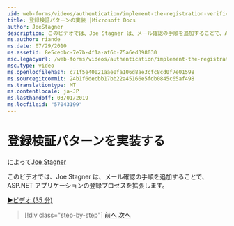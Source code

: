 ```yaml
---
uid: web-forms/videos/authentication/implement-the-registration-verification-pattern
title: 登録検証パターンの実装 |Microsoft Docs
author: JoeStagner
description: このビデオでは、Joe Stagner は、メール確認の手順を追加することで、ASP.NET アプリケーションの登録プロセスを拡張します。
ms.author: riande
ms.date: 07/29/2010
ms.assetid: 8e5cebbc-7e7b-4f1a-af6b-75a6ed398030
msc.legacyurl: /web-forms/videos/authentication/implement-the-registration-verification-pattern
msc.type: video
ms.openlocfilehash: c71f5e40021aae0fa106d8ae3cfc8cd0f7e01598
ms.sourcegitcommit: 24b1f6decbb17bb22a45166e5fdb0845c65af498
ms.translationtype: MT
ms.contentlocale: ja-JP
ms.lasthandoff: 03/01/2019
ms.locfileid: "57043199"
---
```

<a name="implement-the-registration-verification-pattern"></a>登録検証パターンを実装する
====================
によって[Joe Stagner](https://github.com/JoeStagner)

このビデオでは、Joe Stagner は、メール確認の手順を追加することで、ASP.NET アプリケーションの登録プロセスを拡張します。

[&#9654;ビデオ (35 分)](https://channel9.msdn.com/Blogs/ASP-NET-Site-Videos/implement-the-registration-verification-pattern)

> [!div class="step-by-step"]
> [前へ](logging-users-into-your-membership-system.md)
> [次へ](simple-web-service-authentication.md)
